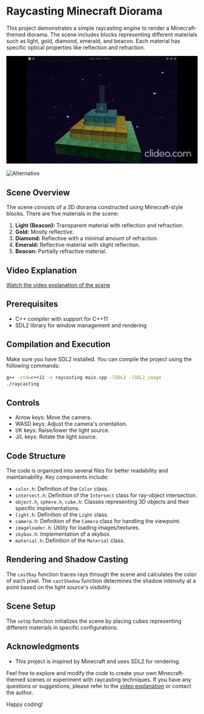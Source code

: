 # Raycasting Minecraft Diorama

This project demonstrates a simple raycasting engine to render a Minecraft-themed diorama. The scene includes blocks representing different materials such as light, gold, diamond, emerald, and beacon. Each material has specific optical properties like reflection and refraction.

![Imagen](https://github.com/Danval-003/Minecraft_for_raycaster/blob/main/forReadme/videoRead.gif?raw=true)

![Alternativo]()

## Scene Overview
The scene consists of a 3D diorama constructed using Minecraft-style blocks. There are five materials in the scene:

1. **Light (Beacon):** Transparent material with reflection and refraction.
2. **Gold:** Mostly reflective.
3. **Diamond:** Reflective with a minimal amount of refraction.
4. **Emerald:** Reflective material with slight reflection.
5. **Beacon:** Partially refractive material.

## Video Explanation
[Watch the video explanation of the scene](https://youtu.be/Vh-6eoR7GNo)

## Prerequisites
- C++ compiler with support for C++11
- SDL2 library for window management and rendering

## Compilation and Execution
Make sure you have SDL2 installed. You can compile the project using the following commands:

```bash
g++ -std=c++11 -o raycasting main.cpp -lSDL2 -lSDL2_image
./raycasting
```

## Controls
- Arrow keys: Move the camera.
- WASD keys: Adjust the camera's orientation.
- I/K keys: Raise/lower the light source.
- J/L keys: Rotate the light source.

## Code Structure
The code is organized into several files for better readability and maintainability. Key components include:
- `color.h`: Definition of the `Color` class.
- `intersect.h`: Definition of the `Intersect` class for ray-object intersection.
- `object.h`, `sphere.h`, `cube.h`: Classes representing 3D objects and their specific implementations.
- `light.h`: Definition of the `Light` class.
- `camera.h`: Definition of the `Camera` class for handling the viewpoint.
- `imageloader.h`: Utility for loading images/textures.
- `skybox.h`: Implementation of a skybox.
- `material.h`: Definition of the `Material` class.

## Rendering and Shadow Casting
The `castRay` function traces rays through the scene and calculates the color of each pixel. The `castShadow` function determines the shadow intensity at a point based on the light source's visibility.

## Scene Setup
The `setUp` function initializes the scene by placing cubes representing different materials in specific configurations.

## Acknowledgments
- This project is inspired by Minecraft and uses SDL2 for rendering.

Feel free to explore and modify the code to create your own Minecraft-themed scenes or experiment with raycasting techniques. If you have any questions or suggestions, please refer to the [video explanation](https://youtu.be/Vh-6eoR7GNo) or contact the author.

Happy coding!
